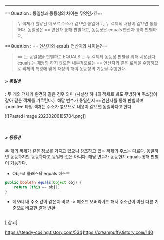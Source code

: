 ----

==Question : 동일성과 동등성의 차이는 무엇인가?==
>  두 객체가 할당된 메모르 주소가 같으면 동일하고, 
>  두 객체의 내용이 같으면 동등하다. 
>  동일성은 == 연산자 통해 판별하고, 동등성은 equals 연산자 통해 판별하다. 

==Question : == 연산자와 eqauls 연산자의 차이는?==
>  == 는 동일성을 판별하고 EQUALS 는 두 객체의 동등성 판별을 위해 사용된다.
>  equals 는 재정의 하지 않으면 내부적으로는 == 연산자와 같은 로직을 수행하므로 객체의 특성에 맞게 재정의 해야 동등성의 기능을 수행한다. 

##### > 동일성 
: 두 개의 객체가 완전히 같은 경우 의미 (사실상 하나의 객체로 봐도 무방하며 주소값이 같아 같은 객체를 가르킨다.)
 해당 변수가 동일한지 `==` 연산자를 통해 판별하며 
 primitive 타입 객체는 주소가 없으므로 내용이 같으면 동일하다고 한다. 

![[Pasted image 20230206105704.png]]

 
##### > 동등성 
두 개의 객체가 같은 정보를 가지고 있으나 참조하고 있는 객체의 주소는 다르다. 
동일하면 동등하지만 동등하다고 동일한 것은 아니다. 
해당 변수가 동등한지 equals 통해 판별이 가능하다. 

 - Object 클래스의 equals 메소드
```java
public boolean equals(Object obj) { 
	return (this == obj); 
}
```

* 메모리 내 주소 값이 같은지 비교
	-> 메소드 오버라이드 해서 주소값이 아닌 다른 기준으로 비교한 결과 반환 

```java

```

[ 참고] 

https://steady-coding.tistory.com/534
https://creampuffy.tistory.com/140